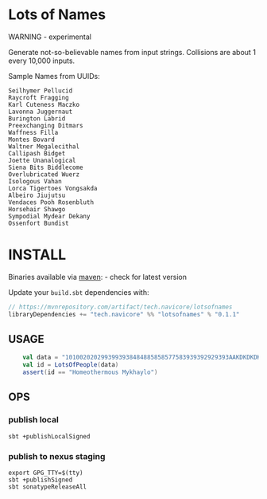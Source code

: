 # Lots of Names

WARNING - experimental

Generate not-so-believable names from input strings.  Collisions are about 1 every 10,000 inputs.

Sample Names from UUIDs:

```
Seilhymer Pellucid
Raycroft Fragging
Karl Cuteness Maczko
Lavonna Juggernaut
Burington Labrid
Preexchanging Ditmars
Waffness Filla
Montes Bovard
Waltner Megalecithal
Callipash Bidget
Joette Unanalogical
Siena Bits Biddlecome
Overlubricated Wuerz
Isologous Vahan
Lorca Tigertoes Vongsakda
Albeiro Jiujutsu
Vendaces Pooh Rosenbluth
Horsehair Shawgo
Sympodial Mydear Dekany
Ossenfort Bundist
```

# INSTALL

Binaries available via [maven](https://mvnrepository.com/artifact/tech.navicore/lotsofnames): - check for latest version

Update your `build.sbt` dependencies with:
```scala
// https://mvnrepository.com/artifact/tech.navicore/lotsofnames
libraryDependencies += "tech.navicore" %% "lotsofnames" % "0.1.1"
```

## USAGE

```scala
    val data = "1010020202993993938484885858577583939392929393AAKDKDKDKDKDKDKDKDKDD"
    val id = LotsOfPeople(data)
    assert(id == "Homeothermous Mykhaylo")
```

## OPS

### publish local

```console
sbt +publishLocalSigned
```

### publish to nexus staging

```console
export GPG_TTY=$(tty)
sbt +publishSigned
sbt sonatypeReleaseAll
```

